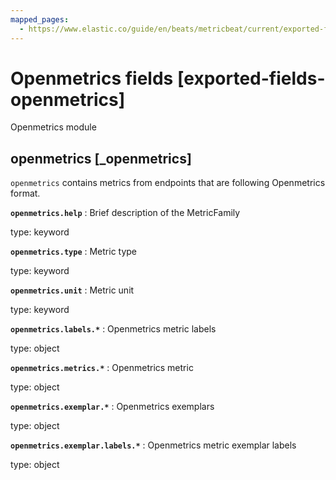 ```yaml
---
mapped_pages:
  - https://www.elastic.co/guide/en/beats/metricbeat/current/exported-fields-openmetrics.html
---
```


# Openmetrics fields [exported-fields-openmetrics]

Openmetrics module

## openmetrics [_openmetrics]

`openmetrics` contains metrics from endpoints that are following Openmetrics format.

**`openmetrics.help`**
:   Brief description of the MetricFamily

type: keyword


**`openmetrics.type`**
:   Metric type

type: keyword


**`openmetrics.unit`**
:   Metric unit

type: keyword


**`openmetrics.labels.*`**
:   Openmetrics metric labels

type: object


**`openmetrics.metrics.*`**
:   Openmetrics metric

type: object


**`openmetrics.exemplar.*`**
:   Openmetrics exemplars

type: object


**`openmetrics.exemplar.labels.*`**
:   Openmetrics metric exemplar labels

type: object


